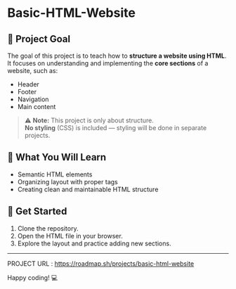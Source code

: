 # Basic-HTML-Website

## 📌 Project Goal

The goal of this project is to teach how to **structure a website using HTML**.  
It focuses on understanding and implementing the **core sections** of a website, such as:

- Header
- Footer
- Navigation
- Main content

> ⚠️ **Note:** This project is only about structure.  
> **No styling** (CSS) is included — styling will be done in separate projects.

## 📁 What You Will Learn

- Semantic HTML elements
- Organizing layout with proper tags
- Creating clean and maintainable HTML structure

## 🚀 Get Started

1. Clone the repository.
2. Open the HTML file in your browser.
3. Explore the layout and practice adding new sections.

---

PROJECT URL : https://roadmap.sh/projects/basic-html-website

Happy coding! 💻
